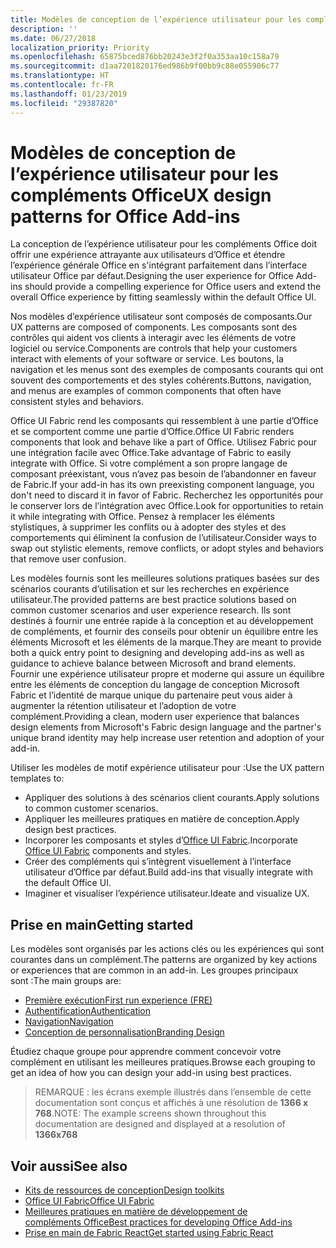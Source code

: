 ```yaml
---
title: Modèles de conception de l’expérience utilisateur pour les compléments Office
description: ''
ms.date: 06/27/2018
localization_priority: Priority
ms.openlocfilehash: 65875bced876bb20243e3f2f0a353aa10c158a79
ms.sourcegitcommit: d1aa7201820176ed986b9f00bb9c88e055906c77
ms.translationtype: HT
ms.contentlocale: fr-FR
ms.lasthandoff: 01/23/2019
ms.locfileid: "29387820"
---
```

# <a name="ux-design-patterns-for-office-add-ins"></a><span data-ttu-id="c2592-102">Modèles de conception de l’expérience utilisateur pour les compléments Office</span><span class="sxs-lookup"><span data-stu-id="c2592-102">UX design patterns for Office Add-ins</span></span>

<span data-ttu-id="c2592-103">La conception de l’expérience utilisateur pour les compléments Office doit offrir une expérience attrayante aux utilisateurs d’Office et étendre l’expérience générale Office en s'intégrant parfaitement dans l’interface utilisateur Office par défaut.</span><span class="sxs-lookup"><span data-stu-id="c2592-103">Designing the user experience for Office Add-ins should provide a compelling experience for Office users and extend the overall Office experience by fitting seamlessly within the default Office UI.</span></span>  

<span data-ttu-id="c2592-104">Nos modèles d’expérience utilisateur sont composés de composants.</span><span class="sxs-lookup"><span data-stu-id="c2592-104">Our UX patterns are composed of components.</span></span> <span data-ttu-id="c2592-105">Les composants sont des contrôles qui aident vos clients à interagir avec les éléments de votre logiciel ou service.</span><span class="sxs-lookup"><span data-stu-id="c2592-105">Components are controls that help your customers interact with elements of your software or service.</span></span> <span data-ttu-id="c2592-106">Les boutons, la navigation et les menus sont des exemples de composants courants qui ont souvent des comportements et des styles cohérents.</span><span class="sxs-lookup"><span data-stu-id="c2592-106">Buttons, navigation, and menus are examples of common components that often have consistent styles and behaviors.</span></span>

<span data-ttu-id="c2592-107">Office UI Fabric rend les composants qui ressemblent à une partie d’Office et se comportent comme une partie d’Office.</span><span class="sxs-lookup"><span data-stu-id="c2592-107">Office UI Fabric renders components that look and behave like a part of Office.</span></span> <span data-ttu-id="c2592-108">Utilisez Fabric pour une intégration facile avec Office.</span><span class="sxs-lookup"><span data-stu-id="c2592-108">Take advantage of Fabric to easily integrate with Office.</span></span> <span data-ttu-id="c2592-109">Si votre complément a son propre langage de composant préexistant, vous n’avez pas besoin de l’abandonner en faveur de Fabric.</span><span class="sxs-lookup"><span data-stu-id="c2592-109">If your add-in has its own preexisting component language, you don't need to discard it in favor of Fabric.</span></span> <span data-ttu-id="c2592-110">Recherchez les opportunités pour le conserver lors de l’intégration avec Office.</span><span class="sxs-lookup"><span data-stu-id="c2592-110">Look for opportunities to retain it while integrating with Office.</span></span> <span data-ttu-id="c2592-111">Pensez à remplacer les éléments stylistiques, à supprimer les conflits ou à adopter des styles et des comportements qui éliminent la confusion de l’utilisateur.</span><span class="sxs-lookup"><span data-stu-id="c2592-111">Consider ways to swap out stylistic elements, remove conflicts, or adopt styles and behaviors that remove user confusion.</span></span>

<span data-ttu-id="c2592-112">Les modèles fournis sont les meilleures solutions pratiques basées sur des scénarios courants d’utilisation et sur les recherches en expérience utilisateur.</span><span class="sxs-lookup"><span data-stu-id="c2592-112">The provided patterns are best practice solutions based on common customer scenarios and user experience research.</span></span> <span data-ttu-id="c2592-113">Ils sont destinés à fournir une entrée rapide à la conception et au développement de compléments, et fournir des conseils pour obtenir un équilibre entre les éléments Microsoft et les éléments de la marque.</span><span class="sxs-lookup"><span data-stu-id="c2592-113">They are meant to provide both a quick entry point to designing and developing add-ins as well as guidance to achieve balance between Microsoft and brand elements.</span></span> <span data-ttu-id="c2592-114">Fournir une expérience utilisateur propre et moderne qui assure un équilibre entre les éléments de conception du langage de conception Microsoft Fabric et l’identité de marque unique du partenaire peut vous aider à augmenter la rétention utilisateur et l’adoption de votre complément.</span><span class="sxs-lookup"><span data-stu-id="c2592-114">Providing a clean, modern user experience that balances design elements from Microsoft's Fabric design language and the partner's unique brand identity may help increase user retention and adoption of your add-in.</span></span>

<span data-ttu-id="c2592-115">Utiliser les modèles de motif expérience utilisateur pour :</span><span class="sxs-lookup"><span data-stu-id="c2592-115">Use the UX pattern templates to:</span></span>

* <span data-ttu-id="c2592-116">Appliquer des solutions à des scénarios client courants.</span><span class="sxs-lookup"><span data-stu-id="c2592-116">Apply solutions to common customer scenarios.</span></span>
* <span data-ttu-id="c2592-117">Appliquer les meilleures pratiques en matière de conception.</span><span class="sxs-lookup"><span data-stu-id="c2592-117">Apply design best practices.</span></span>
* <span data-ttu-id="c2592-118">Incorporer les composants et styles d’[Office UI Fabric](https://developer.microsoft.com/fabric#/get-started).</span><span class="sxs-lookup"><span data-stu-id="c2592-118">Incorporate [Office UI Fabric](https://developer.microsoft.com/fabric#/get-started) components and styles.</span></span>
* <span data-ttu-id="c2592-119">Créer des compléments qui s’intègrent visuellement à l’interface utilisateur d’Office par défaut.</span><span class="sxs-lookup"><span data-stu-id="c2592-119">Build add-ins that visually integrate with the default Office UI.</span></span>
* <span data-ttu-id="c2592-120">Imaginer et visualiser l’expérience utilisateur.</span><span class="sxs-lookup"><span data-stu-id="c2592-120">Ideate and visualize UX.</span></span>


## <a name="getting-started"></a><span data-ttu-id="c2592-121">Prise en main</span><span class="sxs-lookup"><span data-stu-id="c2592-121">Getting started</span></span>

<span data-ttu-id="c2592-122">Les modèles sont organisés par les actions clés ou les expériences qui sont courantes dans un complément.</span><span class="sxs-lookup"><span data-stu-id="c2592-122">The patterns are organized by key actions or experiences that are common in an add-in.</span></span> <span data-ttu-id="c2592-123">Les groupes principaux sont :</span><span class="sxs-lookup"><span data-stu-id="c2592-123">The main groups are:</span></span>

* [<span data-ttu-id="c2592-124">Première exécution</span><span class="sxs-lookup"><span data-stu-id="c2592-124">First run experience (FRE)</span></span>](../design/first-run-experience-patterns.md)
* [<span data-ttu-id="c2592-125">Authentification</span><span class="sxs-lookup"><span data-stu-id="c2592-125">Authentication</span></span>](../design/authentication-patterns.md)
* [<span data-ttu-id="c2592-126">Navigation</span><span class="sxs-lookup"><span data-stu-id="c2592-126">Navigation</span></span>](../design/navigation-patterns.md)
* [<span data-ttu-id="c2592-127">Conception de personnalisation</span><span class="sxs-lookup"><span data-stu-id="c2592-127">Branding Design</span></span>](../design/branding-patterns.md)

<span data-ttu-id="c2592-128">Étudiez chaque groupe pour apprendre comment concevoir votre complément en utilisant les meilleures pratiques.</span><span class="sxs-lookup"><span data-stu-id="c2592-128">Browse each grouping to get an idea of how you can design your add-in using best practices.</span></span>



><span data-ttu-id="c2592-129">REMARQUE : les écrans exemple illustrés dans l’ensemble de cette documentation sont conçus et affichés à une résolution de **1366 x 768**.</span><span class="sxs-lookup"><span data-stu-id="c2592-129">NOTE: The example screens shown throughout this documentation are designed and displayed at a resolution of **1366x768**</span></span>




## <a name="see-also"></a><span data-ttu-id="c2592-130">Voir aussi</span><span class="sxs-lookup"><span data-stu-id="c2592-130">See also</span></span>
* [<span data-ttu-id="c2592-131">Kits de ressources de conception</span><span class="sxs-lookup"><span data-stu-id="c2592-131">Design toolkits</span></span>](design-toolkits.md)
* [<span data-ttu-id="c2592-132">Office UI Fabric</span><span class="sxs-lookup"><span data-stu-id="c2592-132">Office UI Fabric</span></span>](https://developer.microsoft.com/fabric)
* [<span data-ttu-id="c2592-133">Meilleures pratiques en matière de développement de compléments Office</span><span class="sxs-lookup"><span data-stu-id="c2592-133">Best practices for developing Office Add-ins</span></span>](https://docs.microsoft.com/office/dev/add-ins/concepts/add-in-development-best-practices)
* [<span data-ttu-id="c2592-134">Prise en main de Fabric React</span><span class="sxs-lookup"><span data-stu-id="c2592-134">Get started using Fabric React</span></span>](https://docs.microsoft.com/office/dev/add-ins/design/using-office-ui-fabric-react)
